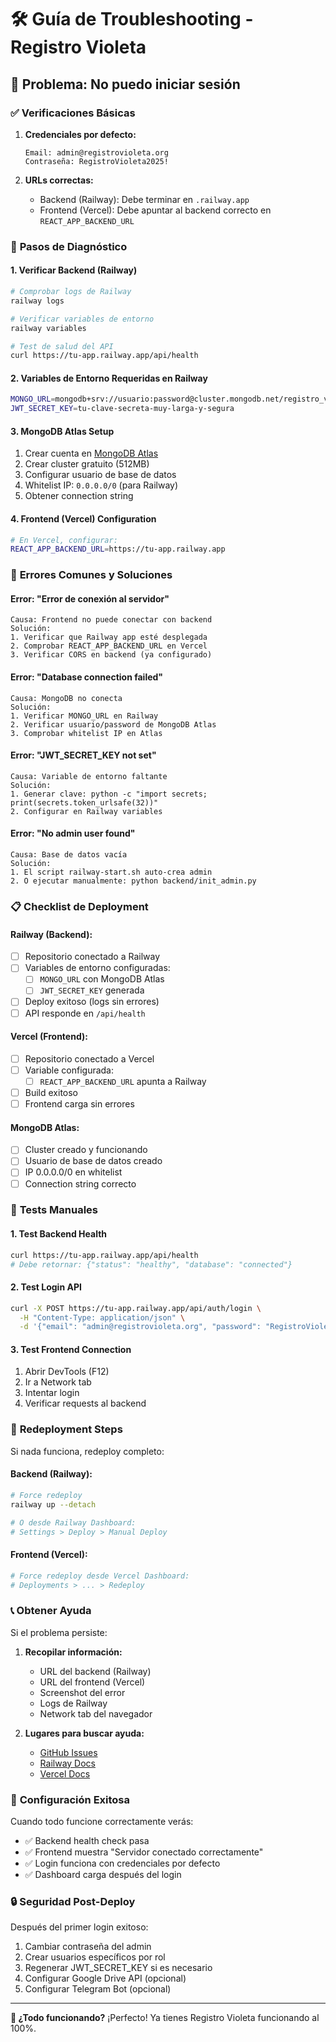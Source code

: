 # 🛠️ Guía de Troubleshooting - Registro Violeta

## 🚨 Problema: No puedo iniciar sesión

### ✅ **Verificaciones Básicas**

1. **Credenciales por defecto:**
   ```
   Email: admin@registrovioleta.org
   Contraseña: RegistroVioleta2025!
   ```

2. **URLs correctas:**
   - Backend (Railway): Debe terminar en `.railway.app`
   - Frontend (Vercel): Debe apuntar al backend correcto en `REACT_APP_BACKEND_URL`

### 🔧 **Pasos de Diagnóstico**

#### **1. Verificar Backend (Railway)**
```bash
# Comprobar logs de Railway
railway logs

# Verificar variables de entorno
railway variables

# Test de salud del API
curl https://tu-app.railway.app/api/health
```

#### **2. Variables de Entorno Requeridas en Railway**
```bash
MONGO_URL=mongodb+srv://usuario:password@cluster.mongodb.net/registro_violeta
JWT_SECRET_KEY=tu-clave-secreta-muy-larga-y-segura
```

#### **3. MongoDB Atlas Setup**
1. Crear cuenta en [MongoDB Atlas](https://mongodb.com/atlas)
2. Crear cluster gratuito (512MB)
3. Configurar usuario de base de datos
4. Whitelist IP: `0.0.0.0/0` (para Railway)
5. Obtener connection string

#### **4. Frontend (Vercel) Configuration**
```bash
# En Vercel, configurar:
REACT_APP_BACKEND_URL=https://tu-app.railway.app
```

### 🐛 **Errores Comunes y Soluciones**

#### **Error: "Error de conexión al servidor"**
```
Causa: Frontend no puede conectar con backend
Solución:
1. Verificar que Railway app esté desplegada
2. Comprobar REACT_APP_BACKEND_URL en Vercel
3. Verificar CORS en backend (ya configurado)
```

#### **Error: "Database connection failed"**
```
Causa: MongoDB no conecta
Solución:
1. Verificar MONGO_URL en Railway
2. Verificar usuario/password de MongoDB Atlas
3. Comprobar whitelist IP en Atlas
```

#### **Error: "JWT_SECRET_KEY not set"**
```
Causa: Variable de entorno faltante
Solución:
1. Generar clave: python -c "import secrets; print(secrets.token_urlsafe(32))"
2. Configurar en Railway variables
```

#### **Error: "No admin user found"**
```
Causa: Base de datos vacía
Solución:
1. El script railway-start.sh auto-crea admin
2. O ejecutar manualmente: python backend/init_admin.py
```

### 📋 **Checklist de Deployment**

#### **Railway (Backend):**
- [ ] Repositorio conectado a Railway
- [ ] Variables de entorno configuradas:
  - [ ] `MONGO_URL` con MongoDB Atlas
  - [ ] `JWT_SECRET_KEY` generada
- [ ] Deploy exitoso (logs sin errores)
- [ ] API responde en `/api/health`

#### **Vercel (Frontend):**
- [ ] Repositorio conectado a Vercel
- [ ] Variable configurada:
  - [ ] `REACT_APP_BACKEND_URL` apunta a Railway
- [ ] Build exitoso
- [ ] Frontend carga sin errores

#### **MongoDB Atlas:**
- [ ] Cluster creado y funcionando
- [ ] Usuario de base de datos creado
- [ ] IP 0.0.0.0/0 en whitelist
- [ ] Connection string correcto

### 🧪 **Tests Manuales**

#### **1. Test Backend Health**
```bash
curl https://tu-app.railway.app/api/health
# Debe retornar: {"status": "healthy", "database": "connected"}
```

#### **2. Test Login API**
```bash
curl -X POST https://tu-app.railway.app/api/auth/login \
  -H "Content-Type: application/json" \
  -d '{"email": "admin@registrovioleta.org", "password": "RegistroVioleta2025!"}'
```

#### **3. Test Frontend Connection**
1. Abrir DevTools (F12)
2. Ir a Network tab
3. Intentar login
4. Verificar requests al backend

### 🔄 **Redeployment Steps**

Si nada funciona, redeploy completo:

#### **Backend (Railway):**
```bash
# Force redeploy
railway up --detach

# O desde Railway Dashboard:
# Settings > Deploy > Manual Deploy
```

#### **Frontend (Vercel):**
```bash
# Force redeploy desde Vercel Dashboard:
# Deployments > ... > Redeploy
```

### 📞 **Obtener Ayuda**

Si el problema persiste:

1. **Recopilar información:**
   - URL del backend (Railway)
   - URL del frontend (Vercel)
   - Screenshot del error
   - Logs de Railway
   - Network tab del navegador

2. **Lugares para buscar ayuda:**
   - [GitHub Issues](https://github.com/abueloide/registro-violeta/issues)
   - [Railway Docs](https://docs.railway.app)
   - [Vercel Docs](https://vercel.com/docs)

### 🎯 **Configuración Exitosa**

Cuando todo funcione correctamente verás:

- ✅ Backend health check pasa
- ✅ Frontend muestra "Servidor conectado correctamente"
- ✅ Login funciona con credenciales por defecto
- ✅ Dashboard carga después del login

### 🔒 **Seguridad Post-Deploy**

Después del primer login exitoso:

1. Cambiar contraseña del admin
2. Crear usuarios específicos por rol
3. Regenerar JWT_SECRET_KEY si es necesario
4. Configurar Google Drive API (opcional)
5. Configurar Telegram Bot (opcional)

---

**💜 ¿Todo funcionando?** ¡Perfecto! Ya tienes Registro Violeta funcionando al 100%.
